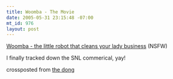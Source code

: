 ```yaml
--- 
title: Woomba - The Movie
date: 2005-05-31 23:15:48 -07:00
mt_id: 976
layout: post
---
```

[Woomba - the little robot that cleans your lady business][1] (NSFW)

I finally tracked down the SNL commerical, yay! 

crossposted from [the dong][2]

   [1]: http://www.slashdong.org/archives/2005/05/woomba_the_litt.php
   [2]: http://www.slashdong.org

